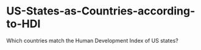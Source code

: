 US-States-as-Countries-according-to-HDI
=======================================

Which countries match the Human Development Index of US states? 
